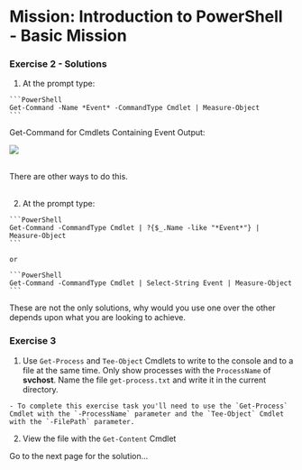# Mission: Introduction to PowerShell - Basic Mission

### Exercise 2 - Solutions

  1. At the prompt type:

    ```PowerShell
    Get-Command -Name *Event* -CommandType Cmdlet | Measure-Object
    ```

  Get-Command for Cmdlets Containing Event Output:

  <!--![](assets/images/image-04.jpg)<br/><br/>-->

  ![](/posts/files/dne-dcip-introduction-to-powershell-mission-01-v01/assets/images/image-04.jpg)<br/><br/>

  There are other ways to do this.</br></br>

  2. At the prompt type:

    ```PowerShell
    Get-Command -CommandType Cmdlet | ?{$_.Name -like "*Event*"} | Measure-Object
    ```

    or

    ```PowerShell
    Get-Command -CommandType Cmdlet | Select-String Event | Measure-Object
    ```

  These are not the only solutions, why would you use one over the other depends upon what you are looking to achieve.

### Exercise 3

  1. Use `Get-Process` and `Tee-Object` Cmdlets to write to the console and to a file at the same time. Only show processes with the `ProcessName` of **svchost**. Name the file `get-process.txt` and write it in the current directory.

    - To complete this exercise task you'll need to use the `Get-Process` Cmdlet with the `-ProcessName` parameter and the `Tee-Object` Cmdlet with the `-FilePath` parameter.

  2. View the file with the `Get-Content` Cmdlet

Go to the next page for the solution...
